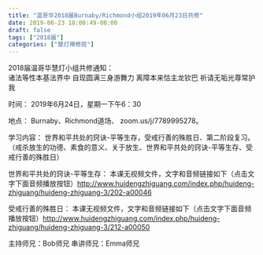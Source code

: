 ```yaml
---
title: "温哥华2018届Burnaby/Richmond小组2019年06月23日共修"
date: 2019-06-23 18:08:49-08:00
draft: false
tags: ["2018届"]
categories: ["慧灯禅修班"]
---
```

2018届温哥华慧灯小组共修通知：                                           
诸法等性本基法界中
自现圆满三身游舞力
离障本来怙主龙钦巴
祈请无垢光尊常护我

时间：
2019年6月24日，星期一下午6：30

地点：
Burnaby、Richmond道场、    zoom.us/j/7789995278。

学习内容：
世界和平共处的窍诀-平等生存，受戒行善的殊胜日、第二阶段复习。（戒杀放生的功德、素食的意义、关于放生、世界和平共处的窍诀-平等生存、受戒行善的殊胜日）                                           

世界和平共处的窍诀-平等生存：
本课无视频文件，文字和音频链接如下（点击文字下面音频播放按钮）http://www.huidengzhiguang.com/index.php/huideng-zhiguang/huideng-zhiguang-3/202-a00046

受戒行善的殊胜日：
本课无视频文件，文字和音频链接如下（点击文字下面音频播放按钮）http://www.huidengzhiguang.com/index.php/huideng-zhiguang/huideng-zhiguang-3/212-a00050

主持师兄：Bob师兄
串讲师兄：Emma师兄
